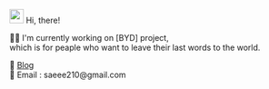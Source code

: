 <img src="https://raw.githubusercontent.com/iampavangandhi/iampavangandhi/master/gifs/Hi.gif" width="25">  Hi, there!


🤸‍♀️ I'm currently working on [BYD] project,  
which is for peaple who want to leave their last words to the world. 

<div>
📝 <a href="https://blckchainetc.tistory.com/">Blog</a>
</div>
<div></div>
<div>
📧 Email : saeee210@gmail.com
</div>

<!--
- 🔭 I’m currently working on ...
- 🌱 I’m currently learning ...
- 👯 I’m looking to collaborate on ...
- 🤔 I’m looking for help with ...
- 💬 Ask me about ...
- 📫 How to reach me: ...
- 😄 Pronouns: ...
- ⚡ Fun fact: ...
-->

